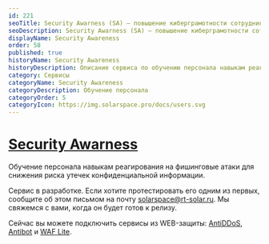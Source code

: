 ```yaml
---
id: 221
seoTitle: Security Awarness (SA) — повышение киберграмотности сотрудников
seoDescription: Security Awarness (SA) — повышение киберграмотности сотрудников. Комплексный подход к формированию навыков противодействия фишингу, тестирование и обучение сотрудников кибербезопасности, проверка на антифишинг
displayName: Security Awareness
order: 58
published: true
historyName: Security Awareness
historyDescription: Описание сервиса по обучению персонала навыкам реагирования на фишинговые атаки
category: Сервисы
categoryName: Security Awareness
categoryDescription: Обучение персонала
categoryOrder: 5
categoryIcon: https://img.solarspace.pro/docs/users.svg
---
```



# [Security Awarness](security-awareness)

Обучение персонала навыкам реагирования на фишинговые атаки для снижения риска утечек конфиденциальной информации.

Сервис в разработке. Если хотите протестировать его одним из первых, сообщите об этом письмом на почту solarspace@rt-solar.ru. Мы свяжемся с вами, когда он будет готов к релизу.  

Сейчас вы можете подключить сервисы из WEB-защиты: [AntiDDoS]([217]), [Antibot]([216]) и [WAF Lite]([234]).